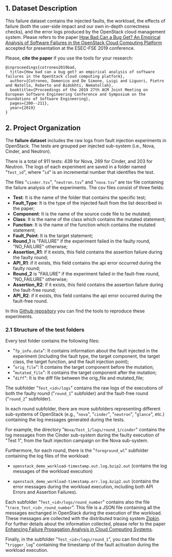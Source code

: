## 1. Dataset Description


This failure dataset contains the injected faults, the workload, the effects of failure (both the user-side impact and our own in-depth correctness checks), and the error logs produced by the OpenStack cloud management system.
Please refers to the paper [How Bad Can a Bug Get? An Empirical Analysis of Software Failures in the OpenStack Cloud Computing Platform](https://dl.acm.org/doi/10.1145/3338906.3338916) accepted for presentation at the ESEC-FSE 2019 conference. 

Please, **cite the paper** if you use the tools for your research:

```
@inproceedings{cotroneo2019bad,
  title={How bad can a bug get? an empirical analysis of software failures in the OpenStack cloud computing platform},
  author={Cotroneo, Domenico and De Simone, Luigi and Liguori, Pietro and Natella, Roberto and Bidokhti, Nematollah},
  booktitle={Proceedings of the 2019 27th ACM Joint Meeting on European Software Engineering Conference and Symposium on the Foundations of Software Engineering},
  pages={200--211},
  year={2019}
}
```


## 2. Project Organization

The **failure dataset** includes the raw logs from fault injection experiments in OpenStack. The tests are grouped per injected sub-system (i.e., Nova, Cinder, and Neutron). 

There is a total of 911 tests: 439 for Nova, 269 for Cinder, and 203 for Neutron. The logs of each experiment are saved in a folder named "`Test_id`", where "`id`" is an incremental number that identifies the test. 

The files "`cinder.tsv`", "`neutron.tsv`" and "`nova.tsv`" are tsv file containing the failure analysis of the experiments. The csv files consist of three fields: 

*  **Test**: It is the name of the folder that contains the specific test;
*  **Fault_Type**: It is the type of the injected fault from the list described in the paper;
*  **Component**: It is the name of the source code file to be mutated;
*  **Class**: It is the name of the class which contains the mutated statement;
*  **Function**: It is the name of the function which contains the mutated statement;
*  **Fault_Point**: It is the target statement;
*  **Round_1** is "FAILURE" if the experiment failed in the faulty round, "NO_FAILURE" otherwise;
*  **Assertion_R1**: if it exists, this field contains the assertion failure during the faulty round;
*  **API_R1**: if it exists, this field contains the api error occurred during the faulty round;
*  **Round_2** is "FAILURE" if the experiment failed in the fault-free round, "NO_FAILURE" otherwise;
*  **Assertion_R2**: if it exists, this field contains the assertion failure during the fault-free round;
*  **API_R2**: if it exists, this field contains the api error occurred during the fault-free round.



In this [Github repository](https://github.com/dessertlab/OpenStack-Fault-Injection-Environment) you can find the tools to reproduce these experiments.


### 2.1 Structure of the test folders

Every test folder contains the following files:
* "`fp_info.data`": It contains information about the fault injected in the experiment (including the fault type, the target component, the target class, the target function, and the fault injection point);
* "`orig_file`": It contains the target component before the mutation;
* "`mutated_file`": It contains the target component after the mutation;
* "`diff`": It is the diff file between the orig_file and mutated_file;




The subfolder "`Test_<id>/logs`" contains the raw logs of the executions of both the faulty round ("`round_1`" subfolder) and the fault-free round ("`round_2`" subfolder).

In each round subfolder, there are more subfolders representing different sub-systems of OpenStack (e.g., "`nova`", "`cinder`", "`neutron`", "`glance`", etc.) containing the log messages generated during the tests.

For example, the directory "`Nova/Test_1/logs/round_1/cinder`" contains the log messages from the Cinder sub-system during the faulty execution of "Test 1", from the fault injection campaign on the Nova sub-system. 

Furthermore, for each round, there is the "`foreground_wl`" subfolder containing the log files of the workload:

* `openstack_demo_workload-timestamp.out.log.bzip2.out` (contains the log messages of the workload execution)

* `openstack_demo_workload-timestamp.err.log.bzip2.out` (contains the error messages during the workload execution, including both API Errors and Assertion Failures).

Each subfolder "`Test_<id>/logs/round_number`" contains also the file "`trace_Test_<id>_round_number`". This file is a JSON file containing all the messages exchanged in OpenStack during the execution of the workload. These messages are collected with the distributed tracing system [Zipkin](https://zipkin.io/). For further details about the information collected, please refer to the paper [Enhancing Failure Propagation Analysis in Cloud Computing Systems](https://ieeexplore.ieee.org/document/8987476).

Finally, in the subfolder "`Test_<id>/logs/round_1`", you can find the file "`trigger_log`" containing the timestamp of the fault activation during the workload execution.

